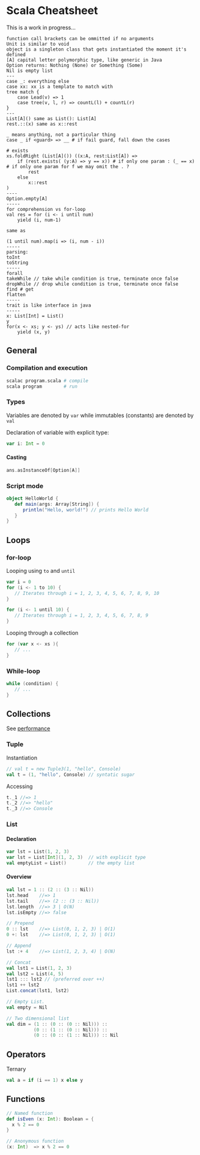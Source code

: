 # Scala Cheatsheet

This is a work in progress...
```
function call brackets can be ommitted if no arguments
Unit is similar to void
object is a singleton class that gets instantiated the moment it's defined
[A] capital letter polymorphic type, like generic in Java
Option returns: Nothing (None) or Something (Some)
Nil is empty list
---
case _: everything else
case xx: xx is a template to match with
tree match {
    case Lead(v) => 1
    case tree(v, l, r) => countL(l) + countL(r)
}
---
List[A]() same as List(): List[A]
rest.::(x) same as x::rest

_ means anything, not a particular thing
case _ if <guard> => __ # if fail guard, fall down the cases

# exists
xs.foldRight (List[A]()) ((x:A, rest:List[A]) =>
    if (rest.exists( (y:A) => y == x)) # if only one param : (_ == x) # if only one param for f we may omit the . ?
        rest
    else
        x::rest
)
----
Option.empty[A]
-----
for comprehension vs for-loop
val res = for (i <- i until num)
    yield (i, num-1)

same as

(1 until num).map(i => (i, num - i))
-----
parsing:
toInt
toString
-----
forall
takeWhile // take while condition is true, terminate once false
dropWhile // drop while condition is true, terminate once false
find # get
flatten
-----
trait is like interface in java
-----
x: List[Int] = List()
y
for(x <- xs; y <- ys) // acts like nested-for
    yield (x, y)
```

## General
### Compilation and execution
```sh
scalac program.scala # compile
scala program        # run
```

### Types
Variables are denoted by `var` while immutables (constants) are denoted by `val`

Declaration of variable with explicit type:
```scala
var i: Int = 0
```

#### Casting
```scala
ans.asInstanceOf[Option[A]]
```

### Script mode
```scala
object HelloWorld {
   def main(args: Array[String]) {
      println("Hello, world!") // prints Hello World
   }
}
```
## Loops
### for-loop
Looping using `to` and `until`
```scala
var i = 0
for (i <- 1 to 10) {
   // Iterates through i = 1, 2, 3, 4, 5, 6, 7, 8, 9, 10
}

for (i <- 1 until 10) {
   // Iterates through i = 1, 2, 3, 4, 5, 6, 7, 8, 9
}
```

Looping through a collection
```scala
for (var x <- xs ){
   // ...
}
```
### While-loop
```scala
while (condition) {
   // ...
}
```
## Collections
See [performance](https://docs.scala-lang.org/overviews/collections/performance-characteristics.html)

### Tuple
Instantiation
```scala
// val t = new Tuple3(1, "hello", Console)
val t = (1, "hello", Console) // syntatic sugar
```

Accessing
```scala
t._1 //=> 1
t._2 //=> "hello"
t._3 //=> Console
```

### List
#### Declaration
```scala
var lst = List(1, 2, 3)
var lst = List[Int](1, 2, 3)  // with explicit type
val emptyList = List()        // the empty list
```
#### Overview
```scala
val lst = 1 :: (2 :: (3 :: Nil))
lst.head    //=> 1
lst.tail    //=> (2 :: (3 :: Nil))
lst.length  //=> 3 | O(N)
lst.isEmpty //=> false

// Prepend
0 :: lst    //=> List(0, 1, 2, 3) | O(1)
0 +: lst    //=> List(0, 1, 2, 3) | O(1)

// Append
lst :+ 4    //=> List(1, 2, 3, 4) | O(N)

// Concat
val lst1 = List(1, 2, 3)
val lst2 = List(4, 5)
lst1 ::: lst2 // (preferred over ++)
lst1 ++ lst2
List.concat(lst1, lst2)

// Empty List.
val empty = Nil

// Two dimensional list
val dim = (1 :: (0 :: (0 :: Nil))) ::
          (0 :: (1 :: (0 :: Nil))) ::
          (0 :: (0 :: (1 :: Nil))) :: Nil
```

## Operators
Ternary
```scala
val a = if (i == 1) x else y
```

## Functions
```scala
// Named function
def isEven (x: Int): Boolean = {
  x % 2 == 0
}

// Anonymous function
(x: Int)  => x % 2 == 0
```
